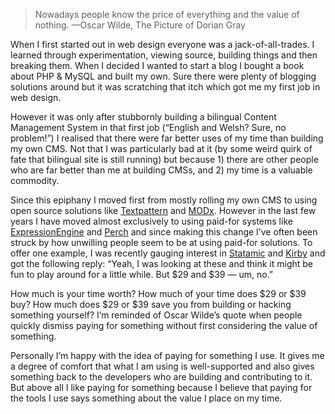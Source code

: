 

> Nowadays people know the price of everything and the value of nothing. 
> —Oscar Wilde, The Picture of Dorian Gray

When I first started out in web design everyone was a jack-of-all-trades. I learned through experimentation,
viewing source, building things and then breaking them. When I decided I wanted to start a blog I bought a
book about PHP & MySQL and built my own. Sure there were plenty of blogging solutions around but it was
scratching that itch which got me my first job in web design. 

However it was only after stubbornly building a bilingual Content Management System in that first job
(“English and Welsh? Sure, no problem!”) I realised that there were far better uses of my time than
building my own CMS. Not that I was particularly bad at it (by some weird quirk of fate that bilingual site is
still running) but because 1) there are other people who are far better than me at building CMSs, and 2) my
time is a valuable commodity. 

Since this epiphany I moved first from mostly rolling my own CMS to using open source solutions like
[Textpattern](http://textpattern.com) and [MODx](http://modx.com). However in the last few years I have moved
almost exclusively to using paid-for systems like [ExpressionEngine](http://ellislab.com/expressionengine) and
[Perch](http://grabaperch.com) and since making this change I’ve often been struck by how unwilling people
seem to be at using paid-for solutions. To offer one example, I was recently gauging interest in
[Statamic](http://statamic.com) and [Kirby](http://getkirby.com) and got the following reply: “Yeah, I was
looking at these and think it might be fun to play around for a little while. But $29 and $39 — um,
no.”

How much is your time worth? How much of your time does $29 or $39 buy? How much does $29 or $39 save you from
building or hacking something yourself? I’m reminded of Oscar Wilde’s quote when people quickly dismiss
paying for something without first considering the value of something.

Personally I’m happy with the idea of paying for something I use. It gives me a degree of comfort that what
I am using is well-supported and also gives something back to the developers who are building and contributing
to it. But above all I like paying for something because I believe that paying for the tools I use says
something about the value I place on my time.